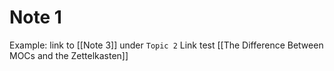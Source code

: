# Note 1

Example: link to [[Note 3]] under `Topic 2`
Link test [[The Difference Between MOCs and the Zettelkasten]]